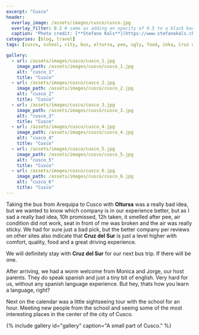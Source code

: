 ```yaml
---
excerpt: "Cusco"
header:
  overlay_image: /assets/images/cusco/cusco.jpg
  overlay_filter: 0.2 # same as adding an opacity of 0.5 to a black background
  caption: "Photo credit: [**Stefano Kals**](https://www.stefanokals.ch)"
categories: [blog, travel]
tags: [cusco, school, city, bus, oltursa, pee, ugly, food, inka, Cruz del Sur]

gallery:
  - url: /assets/images/cusco/cusco_1.jpg
    image_path: /assets/images/cusco/cusco_1.jpg
    alt: "cusco_1"
    title: "Cusco"
  - url: /assets/images/cusco/cusco_2.jpg
    image_path: /assets/images/cusco/cusco_2.jpg
    alt: "cusco_2"
    title: "Cusco"
  - url: /assets/images/cusco/cusco_3.jpg
    image_path: /assets/images/cusco/cusco_3.jpg
    alt: "cusco_3"
    title: "Cusco"
  - url: /assets/images/cusco/cusco_4.jpg
    image_path: /assets/images/cusco/cusco_4.jpg
    alt: "cusco_4"
    title: "Cusco"
  - url: /assets/images/cusco/cusco_5.jpg
    image_path: /assets/images/cusco/cusco_5.jpg
    alt: "cusco_5"
    title: "Cusco"
  - url: /assets/images/cusco/cusco_6.jpg
    image_path: /assets/images/cusco/cusco_6.jpg
    alt: "cusco_6"
    title: "Cusco"
---
```

Taking the bus from Arequipa to Cusco with **Oltursa** was a really bad idea, but we wanted to know which company is in our experience better, but as I sad a really bad idea, 10h promissed, 12h taken, it smelled after pee, air condition did not work, seat in front of me was broken and the air was really sticky. We had for sure just a bad pick, but the better company per reviews on other sites also indicate that **Cruz del Sur** is just a level higher with comfort, quality, food and a great driving experience.

We will definitely stay with **Cruz del Sur** for our next bus trip. If there will be one.

After arriving, we had a worm welcome from Monica and Jorge, our host parents. They do speak spanish and just a tiny bit of english. Very hard for us, without any spanish language experience. But hey, thats how you learn a language, right?

Next on the calendar was a little sightseeing tour with the school for an hour. Meeting new people from the school and seeing some of the most interesting places in the center of the city of Cusco.

{% include gallery id="gallery" caption="A small part of Cusco." %}